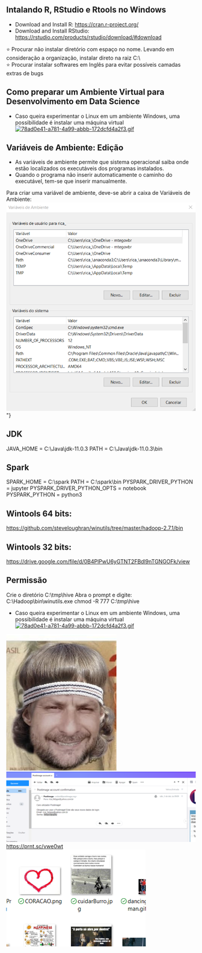 ##  Intalando R, RStudio e Rtools no Windows

- Download and Install R: https://cran.r-project.org/
- Download and Install RStudio: https://rstudio.com/products/rstudio/download/#download

:star: Procurar não instalar diretório com espaço no nome. Levando em consideração a organização, instalar direto na raiz C:\  
:star: Procurar instalar softwares em Inglês para evitar possíveis camadas extras de bugs 


##  Como preparar um Ambiente Virtual para Desenvolvimento em Data Science
- Caso queira experimentar o Linux em um ambiente Windows, uma possibilidade é instalar uma máquina virtual 
[![78ad0e41-a781-4a99-abbb-172dcfd4a2f3.gif](https://i.postimg.cc/L6RgHc4d/78ad0e41-a781-4a99-abbb-172dcfd4a2f3.gif)](https://postimg.cc/14C3BYNM)


##  Variáveis de Ambiente: Edição
- As variáveis de ambiente permite que sistema operacional saiba onde estão localizados os executáveis dos programas instalados.
- Quando o programa não inserir automaticamente o caminho do executável, tem-se que inserir manualmente.

Para criar uma variável de ambiente, deve-se abrir a caixa de Variáveis de Ambiente:
![variaveis_ambiente](./Imagens/variaveis_ambiente.png)"}

 
 
## JDK
JAVA_HOME = C:\Java\jdk-11.0.3
PATH = C:\Java\jdk-11.0.3\bin

## Spark
SPARK_HOME = C:\spark
PATH = C:\spark\bin
PYSPARK_DRIVER_PYTHON = jupyter
PYSPARK_DRIVER_PYTHON_OPTS = notebook
PYSPARK_PYTHON = python3

## Wintools 64 bits:
https://github.com/steveloughran/winutils/tree/master/hadoop-2.7.1/bin

## Wintools 32 bits:
https://drive.google.com/file/d/0B4PlPwU6yGTNT2FBdl9nTGNGOFk/view

## Permissão
Crie o diretório C:\tmp\hive
Abra o prompt e digite: C:\Hadoop\bin\winutils.exe chmod -R 777 C:\tmp\hive

- Caso queira experimentar o Linux em um ambiente Windows, uma possibilidade é instalar uma máquina virtual 
[![78ad0e41-a781-4a99-abbb-172dcfd4a2f3.gif](https://i.postimg.cc/L6RgHc4d/78ad0e41-a781-4a99-abbb-172dcfd4a2f3.gif)](https://postimg.cc/14C3BYNM)



![CaraElsa.png](./Imagens/CaraElsa.png)
![lixo_3.png](./Imagens/lixo_3.png)
https://prnt.sc/vwe0wt
![lixo_4.png](./Imagens/lixo_4.png)
